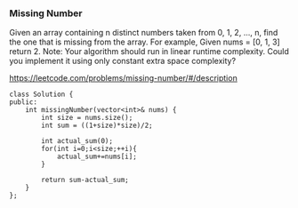 ### Missing Number
Given an array containing n distinct numbers taken from 0, 1, 2, ..., n, find the one that is missing from the array.
For example,
Given nums = [0, 1, 3] return 2.
Note:
Your algorithm should run in linear runtime complexity. Could you implement it using only constant extra space complexity?

https://leetcode.com/problems/missing-number/#/description

```
class Solution {
public:
    int missingNumber(vector<int>& nums) {
        int size = nums.size();
        int sum = ((1+size)*size)/2;
        
        int actual_sum(0);
        for(int i=0;i<size;++i){
            actual_sum+=nums[i];
        }
        
        return sum-actual_sum;
    }
};
```